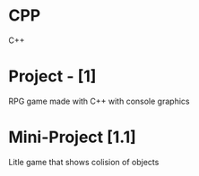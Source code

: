 # CPP
C++

# Project - [1]
RPG game made with C++ with console graphics

# Mini-Project [1.1]
Litle game that shows colision of objects
